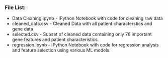 ### File List:
 - Data Cleaning.ipynb - IPython Notebook with code for cleaning raw data
 - cleaned_data.csv - Cleaned Data with all patient characterstics and gene data
 - selected.csv - Subset of cleaned data containing only 76 important gene features and patient characteristics. 
 - regression.ipynb - IPython Notebook with code for regression analysis and feature selection using various ML models.
